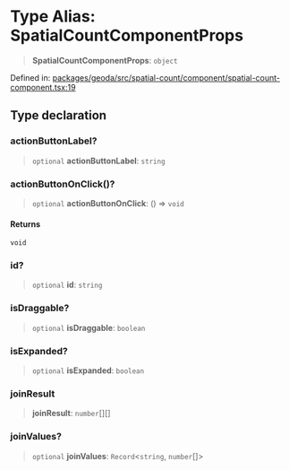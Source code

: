 # Type Alias: SpatialCountComponentProps

> **SpatialCountComponentProps**: `object`

Defined in: [packages/geoda/src/spatial-count/component/spatial-count-component.tsx:19](https://github.com/GeoDaCenter/openassistant/blob/a9f2271d1019f6c25c10dd4b3bdb64fcf16999b2/packages/geoda/src/spatial-count/component/spatial-count-component.tsx#L19)

## Type declaration

### actionButtonLabel?

> `optional` **actionButtonLabel**: `string`

### actionButtonOnClick()?

> `optional` **actionButtonOnClick**: () => `void`

#### Returns

`void`

### id?

> `optional` **id**: `string`

### isDraggable?

> `optional` **isDraggable**: `boolean`

### isExpanded?

> `optional` **isExpanded**: `boolean`

### joinResult

> **joinResult**: `number`[][]

### joinValues?

> `optional` **joinValues**: `Record`\<`string`, `number`[]\>

